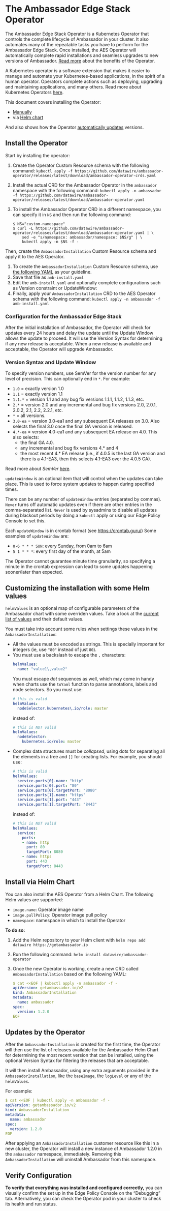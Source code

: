 # The Ambassador Edge Stack Operator

The Ambassador Edge Stack Operator is a Kubernetes Operator that controls the
complete lifecycle of Ambassador in your cluster. It also
automates many of the repeatable tasks you have to perform for the Ambassador
Edge Stack. Once installed, the AES Operator will automatically complete rapid
installations and seamless upgrades to new versions of Ambassador.  [Read
more](https://github.com/datawire/ambassador-operator/blob/master/README.md#version-syntax)
about the benefits of the Operator.

A Kubernetes operator is a software extension that makes it easier to manage and automate your
Kubernetes-based applications, in the spirit of a human operator. Operators complete actions such
as deploying, upgrading and maintaining applications, and many others. Read more about Kubernetes
Operators [here](https://kubernetes.io/docs/concepts/extend-kubernetes/operator/).

This document covers installing the Operator:

* [Manually](#install-the-operator)
* via [Helm chart](#install-via-helm-chart)

And also shows how the Operator [automatically
updates](#updates-by-the-operator) versions.

## Install the Operator

Start by installing the operator:

1. Create the Operator Custom Resource schema with the following command:
   `kubectl apply -f https://github.com/datawire/ambassador-operator/releases/latest/download/ambassador-operator-crds.yaml`
2. Install the actual CRD for the Ambassador Operator in the `ambassador` namespace with the following command:
   `kubectl apply -n ambassador -f https://github.com/datawire/ambassador-operator/releases/latest/download/ambassador-operator.yaml`
3. To install the Ambassador Operator CRD in a different namespace, you can specify it in `NS` and
   then run the following command:

    ```shell
    $ NS="custom-namespace"
    $ curl -L https://github.com/datawire/ambassador-operator/releases/latest/download/ambassador-operator.yaml | \
        sed -e "s/namespace: ambassador/namespace: $NS/g" | \
        kubectl apply -n $NS -f -
    ```

Then, create the `AmbassadorInstallation` Custom Resource schema and apply it to the AES Operator.

1. To create the `AmbassadorInstallation` Custom Resource schema, use
   [the following YAML](https://github.com/datawire/ambassador-operator#the-operator-custom-resource-cr)
   as your guideline.
2. Save that file as `amb-install.yaml`
3. Edit the `amb-install.yaml` and optionally complete configurations such as Version constraint or UpdateWindow:
4. Finally, apply your `AmbassadorInstallation` CRD to the AES Operator schema
   with the following command: `kubectl apply -n ambassador -f amb-install.yaml`

### Configuration for the Ambassador Edge Stack

After the initial installation of Ambassador, the Operator will check for updates every 24 hours and
delay the update until the Update Window allows the update to proceed. It will use the Version Syntax for
determining if any new release is acceptable. When a new release is available and acceptable, the Operator
will upgrade Ambassador.

### Version Syntax and Update Window

To specify version numbers, use SemVer for the version number for any level of
precision. This can optionally end in `*`.  For example:

  * `1.0` = exactly version 1.0
  * `1.1` = exactly version 1.1
  * `1.1.*` = version 1.1 and any bug fix versions 1.1.1, 1.1.2, 1.1.3, etc.
  * `2.*` = version 2.0 and any incremental and bug fix versions 2.0, 2.0.1, 2.0.2, 2.1, 2.2, 2.2.1, etc.
  * `*` = all versions.
  * `3.0-ea` = version 3.0-ea1 and any subsequent EA releases on 3.0. Also selects the final 3.0 once the
    final GA version is released.
  * `4.*-ea` = version 4.0-ea1 and any subsequent EA release on 4.0. This also selects:
      * the final GA 4.0.
      * any incremental and bug fix versions 4.* and 4
      * the most recent 4.* EA release (i.e., if 4.0.5 is the last GA version and
        there is a 4.1-EA3, then this selects 4.1-EA3 over the 4.0.5 GA).

Read more about _SemVer_ [here](https://github.com/Masterminds/semver#basic-comparisons).

`updateWindow` is an optional item that will control when the updates can take
place. This is used to force system updates to happen during specified times.

There can be any number of `updateWindow` entries (separated by commas).
`Never` turns off automatic updates even if there are other entries in the
comma-separated list. `Never` is used by sysadmins to disable all updates during
blackout periods by doing a `kubectl` apply or using our Edge Policy Console to
set this.

Each `updateWindow` is in crontab format (see https://crontab.guru/) Some
examples of `updateWindow` are:

* `0-6 * * * SUN`: every Sunday, from 0am to 6am
* `5 1 * * *`: every first day of the month, at 5am

The Operator cannot guarantee minute time granularity, so specifying a minute in the crontab
expression can lead to some updates happening sooner/later than expected.

## Customizing the installation with some Helm values

`helmValues` is an optional map of configurable parameters of the Ambassador chart
with some overriden values. Take a look at the [current list of values](https://github.com/datawire/ambassador-chart#configuration)
and their default values.

You must take into account some rules when settings these values in the `AmbassadorInstallation`:

  * All the values must be encoded as strings. This is specially important for integers (ie, use `"80"`
    instead of just `80`).
  * You must use a backslash to escape the `,` characters:
    ```yaml
    helmValues:
      name: "value1\,value2"
    ```
    You must escape _dot_ sequences as well, which may come in handy when charts use the `toYaml`
    function to parse annotations, labels and node selectors. So you must use:
    ```yaml
    # this is valid
    helmValues:
      nodeSelector.kubernetes\.io/role: master
    ```
    instead of:
    ```yaml
    # this is NOT valid
    helmValues:
      nodeSelector:
        kubernetes.io/role: master
    ```
  * Complex data structures must be _collapsed_, using dots for separating all the elements in a tree
    and `[]` for creating lists. For example, you should use:
    ```yaml
    # this is valid
    helmValues:
      service.ports[0].name: "http"
      service.ports[0].port: "80"
      service.ports[0].targetPort: "8080"
      service.ports[1].name: "https"
      service.ports[1].port: "443"
      service.ports[1].targetPort: "8443"
    ```
    instead of:
    ```yaml
    # this is NOT valid
    helmValues:
      service:
        ports:
        - name: http
          port: 80
          targetPort: 8080
        - name: https
          port: 443
          targetPort: 8443
    ```

## Install via Helm Chart

You can also install the AES Operator from a Helm Chart. The following Helm values are supported:

* `image.name`: Operator image name
* `image.pullPolicy`: Operator image pull policy
* `namespace`: namespace in which to install the Operator

**To do so:**

1. Add the Helm repository to your Helm client with `helm repo add datawire https://getambassador.io`
2. Run the following command: `helm install datawire/ambassador-operator`
3. Once the new Operator is working, create a new CRD called `AmbassadorInstallation` based on the following YAML:

    ```yaml
    $ cat <<EOF | kubectl apply -n ambassador -f -
    apiVersion: getambassador.io/v2
    kind: AmbassadorInstallation
    metadata:
      name: ambassador
    spec:
      version: 1.2.0
    EOF
    ```

## Updates by the Operator

After the `AmbassadorInstallation` is created for the first time, the Operator
will then use the list of releases available for the Ambassador Helm Chart for
determining the most recent version that can be installed, using the optional
Version Syntax for filtering the releases that are acceptable.

It will then install Ambassador, using any extra arguments provided in the `AmbassadorInstallation`,
like the `baseImage`, the `logLevel` or any of the `helmValues`.

For example:

```yaml
$ cat <<EOF | kubectl apply -n ambassador -f -
apiVersion: getambassador.io/v2
kind: AmbassadorInstallation
metadata:
  name: ambassador
spec:
  version: 1.2.0
EOF
```

After applying an `AmbassadorInstallation` customer resource like this in a new cluster, the Operator will install a new instance of Ambassador 1.2.0 in the `ambassador` namespace, immediately. Removing this `AmbassadorInstallation` will uninstall Ambassador from this namespace.

## Verify Configuration

**To verify that everything was installed and configured correctly,** you can visually confirm the set up in the Edge Policy Console on the “Debugging” tab. Alternatively, you can check the Operator pod in your cluster to check its health and run status.
